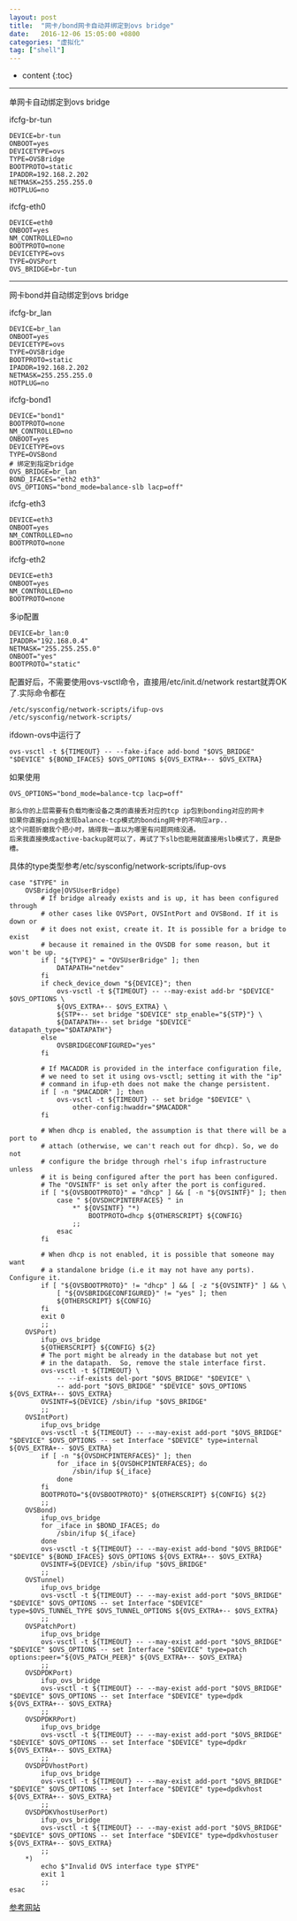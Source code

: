 ```yaml
---
layout: post
title:  "网卡/bond网卡自动并绑定到ovs bridge"
date:   2016-12-06 15:05:00 +0800
categories: "虚拟化"
tag: ["shell"]
---
```


* content
{:toc}


---
单网卡自动绑定到ovs bridge

ifcfg-br-tun

    DEVICE=br-tun
    ONBOOT=yes
    DEVICETYPE=ovs
    TYPE=OVSBridge
    BOOTPROTO=static
    IPADDR=192.168.2.202
    NETMASK=255.255.255.0
    HOTPLUG=no

ifcfg-eth0

    DEVICE=eth0
    ONBOOT=yes
    NM_CONTROLLED=no
    BOOTPROTO=none
    DEVICETYPE=ovs
    TYPE=OVSPort
    OVS_BRIDGE=br-tun


---
网卡bond并自动绑定到ovs bridge


ifcfg-br_lan

    DEVICE=br_lan
    ONBOOT=yes
    DEVICETYPE=ovs
    TYPE=OVSBridge
    BOOTPROTO=static
    IPADDR=192.168.2.202
    NETMASK=255.255.255.0
    HOTPLUG=no


ifcfg-bond1

    DEVICE="bond1"
    BOOTPROTO=none
    NM_CONTROLLED=no
    ONBOOT=yes
    DEVICETYPE=ovs
    TYPE=OVSBond
    # 绑定到指定bridge
    OVS_BRIDGE=br_lan
    BOND_IFACES="eth2 eth3"
    OVS_OPTIONS="bond_mode=balance-slb lacp=off"


ifcfg-eth3

    DEVICE=eth3
    ONBOOT=yes
    NM_CONTROLLED=no
    BOOTPROTO=none


ifcfg-eth2

    DEVICE=eth3
    ONBOOT=yes
    NM_CONTROLLED=no
    BOOTPROTO=none


多ip配置

    DEVICE=br_lan:0
    IPADDR="192.168.0.4"
    NETMASK="255.255.255.0"
    ONBOOT="yes"
    BOOTPROTO="static"



配置好后，不需要使用ovs-vsctl命令，直接用/etc/init.d/network restart就弄OK了.实际命令都在

    /etc/sysconfig/network-scripts/ifup-ovs  
    /etc/sysconfig/network-scripts/

ifdown-ovs中运行了

    ovs-vsctl -t ${TIMEOUT} -- --fake-iface add-bond "$OVS_BRIDGE" "$DEVICE" ${BOND_IFACES} $OVS_OPTIONS ${OVS_EXTRA+-- $OVS_EXTRA}

如果使用

    OVS_OPTIONS="bond_mode=balance-tcp lacp=off"

    那么你的上层需要有负载均衡设备之类的直接丢对应的tcp ip包到bonding对应的网卡
    如果你直接ping会发现balance-tcp模式的bonding网卡的不响应arp..
    这个问题折磨我个把小时，搞得我一直以为哪里有问题网络没通。
    后来我直接换成active-backup就可以了，再试了下slb也能用就直接用slb模式了，真是卧槽。


具体的type类型参考/etc/sysconfig/network-scripts/ifup-ovs

```shell
case "$TYPE" in
	OVSBridge|OVSUserBridge)
		# If bridge already exists and is up, it has been configured through
		# other cases like OVSPort, OVSIntPort and OVSBond. If it is down or
		# it does not exist, create it. It is possible for a bridge to exist
		# because it remained in the OVSDB for some reason, but it won't be up.
		if [ "${TYPE}" = "OVSUserBridge" ]; then
			DATAPATH="netdev"
		fi
		if check_device_down "${DEVICE}"; then
			ovs-vsctl -t ${TIMEOUT} -- --may-exist add-br "$DEVICE" $OVS_OPTIONS \
			${OVS_EXTRA+-- $OVS_EXTRA} \
			${STP+-- set bridge "$DEVICE" stp_enable="${STP}"} \
			${DATAPATH+-- set bridge "$DEVICE" datapath_type="$DATAPATH"}
		else
			OVSBRIDGECONFIGURED="yes"
		fi

		# If MACADDR is provided in the interface configuration file,
		# we need to set it using ovs-vsctl; setting it with the "ip"
		# command in ifup-eth does not make the change persistent.
		if [ -n "$MACADDR" ]; then
			ovs-vsctl -t ${TIMEOUT} -- set bridge "$DEVICE" \
				other-config:hwaddr="$MACADDR"
		fi

		# When dhcp is enabled, the assumption is that there will be a port to
		# attach (otherwise, we can't reach out for dhcp). So, we do not
		# configure the bridge through rhel's ifup infrastructure unless
		# it is being configured after the port has been configured.
		# The "OVSINTF" is set only after the port is configured.
		if [ "${OVSBOOTPROTO}" = "dhcp" ] && [ -n "${OVSINTF}" ]; then
			case " ${OVSDHCPINTERFACES} " in
				*" ${OVSINTF} "*)
					BOOTPROTO=dhcp ${OTHERSCRIPT} ${CONFIG}
				;;
			esac
		fi

		# When dhcp is not enabled, it is possible that someone may want
		# a standalone bridge (i.e it may not have any ports). Configure it.
		if [ "${OVSBOOTPROTO}" != "dhcp" ] && [ -z "${OVSINTF}" ] && \
			[ "${OVSBRIDGECONFIGURED}" != "yes" ]; then
			${OTHERSCRIPT} ${CONFIG}
		fi
		exit 0
		;;
	OVSPort)
		ifup_ovs_bridge
		${OTHERSCRIPT} ${CONFIG} ${2}
		# The port might be already in the database but not yet
		# in the datapath.  So, remove the stale interface first.
		ovs-vsctl -t ${TIMEOUT} \
			-- --if-exists del-port "$OVS_BRIDGE" "$DEVICE" \
			-- add-port "$OVS_BRIDGE" "$DEVICE" $OVS_OPTIONS ${OVS_EXTRA+-- $OVS_EXTRA}
		OVSINTF=${DEVICE} /sbin/ifup "$OVS_BRIDGE"
		;;
	OVSIntPort)
		ifup_ovs_bridge
		ovs-vsctl -t ${TIMEOUT} -- --may-exist add-port "$OVS_BRIDGE" "$DEVICE" $OVS_OPTIONS -- set Interface "$DEVICE" type=internal ${OVS_EXTRA+-- $OVS_EXTRA}
		if [ -n "${OVSDHCPINTERFACES}" ]; then
			for _iface in ${OVSDHCPINTERFACES}; do
				/sbin/ifup ${_iface}
			done
		fi
		BOOTPROTO="${OVSBOOTPROTO}" ${OTHERSCRIPT} ${CONFIG} ${2}
		;;
	OVSBond)
		ifup_ovs_bridge
		for _iface in $BOND_IFACES; do
			/sbin/ifup ${_iface}
		done
		ovs-vsctl -t ${TIMEOUT} -- --may-exist add-bond "$OVS_BRIDGE" "$DEVICE" ${BOND_IFACES} $OVS_OPTIONS ${OVS_EXTRA+-- $OVS_EXTRA}
		OVSINTF=${DEVICE} /sbin/ifup "$OVS_BRIDGE"
		;;
	OVSTunnel)
		ifup_ovs_bridge
		ovs-vsctl -t ${TIMEOUT} -- --may-exist add-port "$OVS_BRIDGE" "$DEVICE" $OVS_OPTIONS -- set Interface "$DEVICE" type=$OVS_TUNNEL_TYPE $OVS_TUNNEL_OPTIONS ${OVS_EXTRA+-- $OVS_EXTRA}
		;;
	OVSPatchPort)
		ifup_ovs_bridge
		ovs-vsctl -t ${TIMEOUT} -- --may-exist add-port "$OVS_BRIDGE" "$DEVICE" $OVS_OPTIONS -- set Interface "$DEVICE" type=patch options:peer="${OVS_PATCH_PEER}" ${OVS_EXTRA+-- $OVS_EXTRA}
		;;
	OVSDPDKPort)
		ifup_ovs_bridge
		ovs-vsctl -t ${TIMEOUT} -- --may-exist add-port "$OVS_BRIDGE" "$DEVICE" $OVS_OPTIONS -- set Interface "$DEVICE" type=dpdk ${OVS_EXTRA+-- $OVS_EXTRA}
		;;
	OVSDPDKRPort)
		ifup_ovs_bridge
		ovs-vsctl -t ${TIMEOUT} -- --may-exist add-port "$OVS_BRIDGE" "$DEVICE" $OVS_OPTIONS -- set Interface "$DEVICE" type=dpdkr ${OVS_EXTRA+-- $OVS_EXTRA}
		;;
	OVSDPDVhostPort)
		ifup_ovs_bridge
		ovs-vsctl -t ${TIMEOUT} -- --may-exist add-port "$OVS_BRIDGE" "$DEVICE" $OVS_OPTIONS -- set Interface "$DEVICE" type=dpdkvhost ${OVS_EXTRA+-- $OVS_EXTRA}
		;;
	OVSDPDKVhostUserPort)
		ifup_ovs_bridge
		ovs-vsctl -t ${TIMEOUT} -- --may-exist add-port "$OVS_BRIDGE" "$DEVICE" $OVS_OPTIONS -- set Interface "$DEVICE" type=dpdkvhostuser ${OVS_EXTRA+-- $OVS_EXTRA}
		;;
	*)
		echo $"Invalid OVS interface type $TYPE"
		exit 1
		;;
esac

```


[参考网站](http://openvswitch.org/pipermail/discuss/2011-October/005845.htm)
